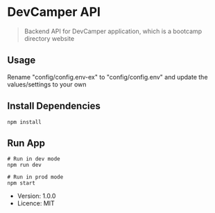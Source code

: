 # DevCamper API

> Backend API for DevCamper application, which is a bootcamp directory website

## Usage

Rename "config/config.env-ex" to "config/config.env" and update the values/settings to your own

## Install Dependencies
```
npm install
```


## Run App
```
# Run in dev mode
npm run dev

# Run in prod mode
npm start
```

- Version: 1.0.0
- Licence: MIT
